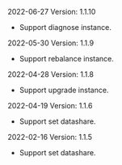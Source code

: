 2022-06-27 Version: 1.1.10
- Support diagnose instance.

2022-05-30 Version: 1.1.9
- Support rebalance instance.

2022-04-28 Version: 1.1.8
- Support upgrade instance.

2022-04-19 Version: 1.1.6
- Support set datashare.

2022-02-16 Version: 1.1.5
- Support set datashare.


